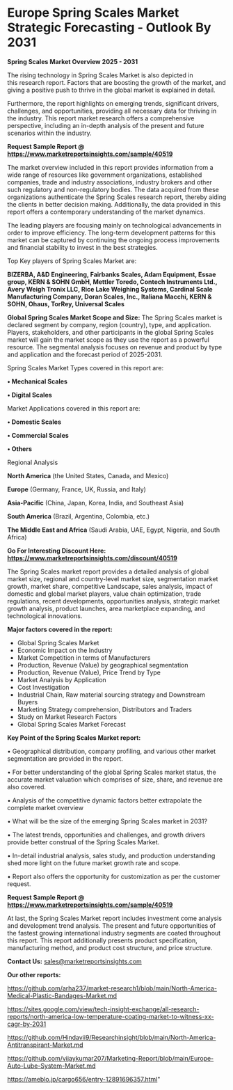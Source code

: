 # Europe Spring Scales Market Strategic Forecasting - Outlook By 2031

<Strong> Spring Scales Market Overview 2025 - 2031</strong>

The rising technology in Spring Scales Market is also depicted in this research report. Factors that are boosting the growth of the market, and giving a positive push to thrive in the global market is explained in detail.

Furthermore, the report highlights on emerging trends, significant drivers, challenges, and opportunities, providing all necessary data for thriving in the industry. This report market research offers a comprehensive perspective, including an in-depth analysis of the present and future scenarios within the industry.

<strong>Request Sample Report @ <a href=https://www.marketreportsinsights.com/sample/40519>https://www.marketreportsinsights.com/sample/40519</a></strong>

The market overview included in this report provides information from a wide range of resources like government organizations, established companies, trade and industry associations, industry brokers and other such regulatory and non-regulatory bodies. The data acquired from these organizations authenticate the Spring Scales research report, thereby aiding the clients in better decision making. Additionally, the data provided in this report offers a contemporary understanding of the market dynamics.

The leading players are focusing mainly on technological advancements in order to improve efficiency. The long-term development patterns for this market can be captured by continuing the ongoing process improvements and financial stability to invest in the best strategies.

Top Key players of Spring Scales Market are:

<strong>BIZERBA, A&D Engineering, Fairbanks Scales, Adam Equipment, Essae group, KERN & SOHN GmbH, Mettler Toredo, Contech Instruments Ltd., Avery Weigh Tronix LLC, Rice Lake Weighing Systems, Cardinal Scale Manufacturing Company, Doran Scales, Inc., Italiana Macchi, KERN & SOHN, Ohaus, TorRey, Universal Scales</strong>

<strong><b>Global Spring Scales Market Scope and Size:</b></strong>
The Spring Scales market is declared segment by company, region (country), type, and application. Players, stakeholders, and other participants in the global Spring Scales market will gain the market scope as they use the report as a powerful resource. The segmental analysis focuses on revenue and product by type and application and the forecast period of 2025-2031.

Spring Scales Market Types covered in this report are:

<strong>•  Mechanical Scales

•  Digital Scales</strong>

Market Applications covered in this report are:

<strong>•  Domestic Scales

•  Commercial Scales

•  Others</strong> 

Regional Analysis

<strong>North America</strong> (the United States, Canada, and Mexico)

<strong>Europe</strong> (Germany, France, UK, Russia, and Italy)

<strong>Asia-Pacific</strong> (China, Japan, Korea, India, and Southeast Asia)

<strong>South America</strong> (Brazil, Argentina, Colombia, etc.)

<strong>The Middle East and Africa</strong> (Saudi Arabia, UAE, Egypt, Nigeria, and South Africa)

<strong>Go For Interesting Discount Here: <a href=https://www.marketreportsinsights.com/discount/40519>https://www.marketreportsinsights.com/discount/40519</a></strong>

The Spring Scales market report provides a detailed analysis of global market size, regional and country-level market size, segmentation market growth, market share, competitive Landscape, sales analysis, impact of domestic and global market players, value chain optimization, trade regulations, recent developments, opportunities analysis, strategic market growth analysis, product launches, area marketplace expanding, and technological innovations.

<strong><b>Major factors covered in the report:</b></strong>
<ul>
  <li>Global Spring Scales Market </li>
  <li>Economic Impact on the Industry</li>
  <li>Market Competition in terms of Manufacturers</li>
  <li>Production, Revenue (Value) by geographical segmentation</li>
  <li>Production, Revenue (Value), Price Trend by Type</li>
  <li>Market Analysis by Application</li>
  <li>Cost Investigation</li>
  <li>Industrial Chain, Raw material sourcing strategy and Downstream Buyers</li>
  <li>Marketing Strategy comprehension, Distributors and Traders</li>
  <li>Study on Market Research Factors</li>
  <li>Global Spring Scales Market Forecast</li>
</ul>

<strong><b>Key Point of the Spring Scales Market report:</b></strong>

• Geographical distribution, company profiling, and various other market segmentation are provided in the report.

• For better understanding of the global Spring Scales market status, the accurate market valuation which comprises of size, share, and revenue are also covered.

• Analysis of the competitive dynamic factors better extrapolate the complete market overview

• What will be the size of the emerging Spring Scales market in 2031?

• The latest trends, opportunities and challenges, and growth drivers provide better construal of the Spring Scales Market.

• In-detail industrial analysis, sales study, and production understanding shed more light on the future market growth rate and scope.

• Report also offers the opportunity for customization as per the customer request.

<strong>Request Sample Report @ <a href=https://www.marketreportsinsights.com/sample/40519>https://www.marketreportsinsights.com/sample/40519</a></strong>

At last, the Spring Scales Market report includes investment come analysis and development trend analysis. The present and future opportunities of the fastest growing international industry segments are coated throughout this report. This report additionally presents product specification, manufacturing method, and product cost structure, and price structure.

<strong>Contact Us:</strong>
sales@marketreportsinsights.com

<strong>Our other reports:</strong>

<a href=https://github.com/arha237/market-research1/blob/main/North-America-Medical-Plastic-Bandages-Market.md>https://github.com/arha237/market-research1/blob/main/North-America-Medical-Plastic-Bandages-Market.md</a>

<a href=https://sites.google.com/view/tech-insight-exchange/all-research-reports/north-america-low-temperature-coating-market-to-witness-xx-cagr-by-2031>https://sites.google.com/view/tech-insight-exchange/all-research-reports/north-america-low-temperature-coating-market-to-witness-xx-cagr-by-2031</a>

<a href=https://github.com/Hindavii9/Researchinsight/blob/main/North-America-Antitranspirant-Market.md>https://github.com/Hindavii9/Researchinsight/blob/main/North-America-Antitranspirant-Market.md</a>

<a href=https://github.com/vijaykumar207/Marketing-Report/blob/main/Europe-Auto-Lube-System-Market.md>https://github.com/vijaykumar207/Marketing-Report/blob/main/Europe-Auto-Lube-System-Market.md</a>

<a href=https://ameblo.jp/cargo656/entry-12891696357.html>https://ameblo.jp/cargo656/entry-12891696357.html</a>"
